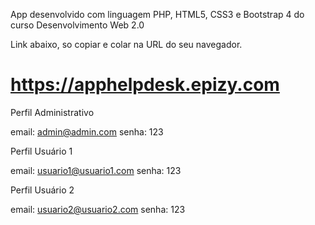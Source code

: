 App desenvolvido com linguagem PHP, HTML5, CSS3 e Bootstrap 4 do curso Desenvolvimento Web 2.0

Link abaixo, so copiar e colar na URL do seu navegador.

# https://apphelpdesk.epizy.com


Perfil Administrativo

email: admin@admin.com
senha: 123


Perfil Usuário 1

email: usuario1@usuario1.com
senha: 123


Perfil Usuário 2

email: usuario2@usuario2.com
senha: 123

